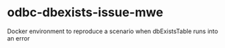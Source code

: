 # odbc-dbexists-issue-mwe
Docker environment to reproduce a scenario when dbExistsTable runs into an error
